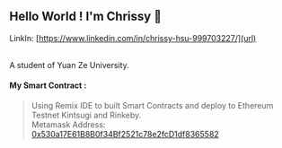 ## Hello World ! I'm Chrissy 👋
<!-- <h1 align="left">Hi there👋 I'm Chrissy !!</h1> -->
<!-- <h4 align="left">A student of Yuan Ze University.</h4> -->

LinkIn: [https://www.linkedin.com/in/chrissy-hsu-999703227/](url)

<br>A student of Yuan Ze University.<br>
<!-- Currently working on **React Native** using Expo. -->
<!-- <br> -->
<!-- Recently interested on DApps. -->
#### My Smart Contract :
> Using Remix IDE to built Smart Contracts and deploy to Ethereum Testnet Kintsugi and Rinkeby.<br>
> Metamask Address: [0x530a17E61B8B0f34Bf2521c78e2fcD1df8365582](https://rinkeby.etherscan.io/address/0x530a17e61b8b0f34bf2521c78e2fcd1df8365582)<br>



<!-- (https://explorer.kintsugi.themerge.dev/address/0x530a17E61B8B0f34Bf2521c78e2fcD1df8365582/transactions)<br> -->
<!--

- 🔭 I’m currently working on ...
- 🌱 I’m currently learning ...
- 👯 I’m looking to collaborate on ...
- 🤔 I’m looking for help with ...
- 💬 Ask me about ...
- 📫 How to reach me: ...
- 😄 Pronouns: ...
- ⚡ Fun fact: ...
-->
